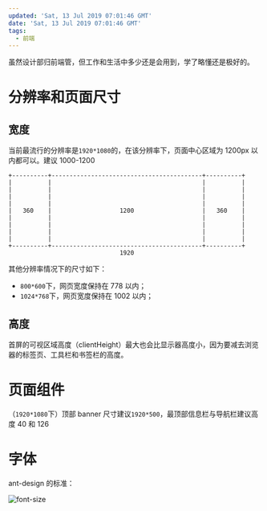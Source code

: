```yaml
---
updated: 'Sat, 13 Jul 2019 07:01:46 GMT'
date: 'Sat, 13 Jul 2019 07:01:46 GMT'
tags:
  - 前端
---
```


虽然设计部归前端管，但工作和生活中多少还是会用到，学了略懂还是极好的。

# 分辨率和页面尺寸

## 宽度

当前最流行的分辨率是`1920*1080`的，在该分辨率下，页面中心区域为 1200px 以内都可以。建议 1000-1200

```
+----------+------------------------------------------+----------+
|          |                                          |          |
|          |                                          |          |
|          |                                          |          |
|          |                                          |          |
|   360    |                   1200                   |   360    |
|          |                                          |          |
|          |                                          |          |
|          |                                          |          |
|          |                                          |          |
+----------+------------------------------------------+----------+
                               1920
```

其他分辨率情况下的尺寸如下：

-   `800*600`下，网页宽度保持在 778 以内；
-   `1024*768`下，网页宽度保持在 1002 以内；

## 高度

首屏的可视区域高度（clientHeight）最大也会比显示器高度小，因为要减去浏览器的标签页、工具栏和书签栏的高度。

# 页面组件

（`1920*1080`下）顶部 banner 尺寸建议`1920*500`，最顶部信息栏与导航栏建议高度 40 和 126

# 字体

ant-design 的标准：

![font-size](https://gw.alipayobjects.com/zos/rmsportal/iFjgfIBExksqCqGMwUlw.png)
